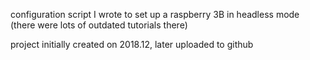 configuration script I wrote to set up a raspberry 3B in headless mode
(there were lots of outdated tutorials there)

project initially created on 2018.12, later uploaded to github
